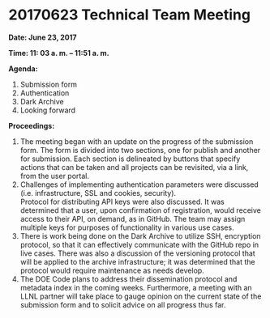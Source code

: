 #  20170623 Technical Team Meeting
**Date: June 23, 2017**

**Time: 11: 03 a. m. – 11:51 a. m.**

**Agenda:**
1.	Submission form 
2.	Authentication
3.	Dark Archive
4.	Looking forward

**Proceedings:** 

1.	The meeting began with an update on the progress of the submission form. The form is divided into two sections, one for publish and another for submission. Each section is delineated by buttons that specify actions that can be taken and all projects can be revisited, via a link, from the user portal. 
2.	Challenges of implementing authentication parameters were discussed (i.e. infrastructure, SSL and cookies, security).   
  Protocol for distributing API keys were also discussed.  It was determined that a user, upon confirmation of registration, would receive access to their API, on demand, as in GitHub. The team may assign multiple keys for purposes of functionality in various use cases. 
3.	There is work being done on the Dark Archive to utilize SSH, encryption protocol, so that it can effectively communicate with the GitHub repo in live cases. There was also a discussion of the versioning protocol that will be applied to the archive infrastructure; it was determined that the protocol would require maintenance as needs develop. 
4.	The DOE Code plans to address their dissemination protocol and metadata index in the coming weeks. Furthermore, a meeting with an LLNL partner will take place to gauge opinion on the current state of the submission form and to solicit advice on all progress thus far. 
